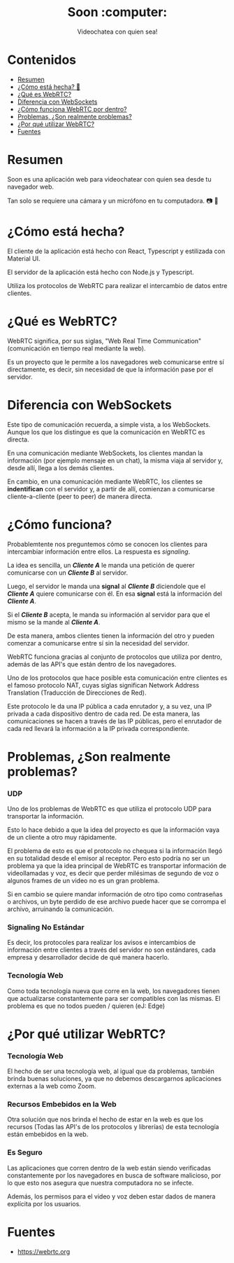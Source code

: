 <h1 style="border: none" align="center">Soon :computer:</h1>
<p align="center">
  Videochatea con quien sea!
</p>


# <h1 style="border: none" id="resumen">Contenidos</h1>

- <a href="#resumen">Resumen</a>
- <a href="#como-esta-hecha">¿Cómo está hecha? :eyes:</a> 
- <a href="#web-rtc">¿Qué es WebRTC?</a>
- <a href="#web-sockets">Diferencia con WebSockets</a>
- <a href="#como-funciona">¿Cómo funciona WebRTC por dentro?</a>
- <a href="#problemas">Problemas, ¿Son realmente problemas?</a>
- <a href="#por-que">¿Por qué utilizar WebRTC?</a>
- <a href="#fuentes">Fuentes</a>

# <h1 style="border: none" id="resumen">Resumen</h1>

Soon es una aplicación web para videochatear con quien sea desde tu navegador web.

Tan solo se requiere una cámara y un micrófono en tu computadora. :camera: :microphone:

# <h1 style="border: none" id="como-esta-hecha">¿Cómo está hecha?</h1>

El cliente de la aplicación está hecho con React, Typescript y estilizada con Material UI.

El servidor de la aplicación está hecho con Node.js y Typescript.

Utiliza los protocolos de WebRTC para realizar el intercambio de datos entre clientes.

# <h1 id="web-rtc">¿Qué es WebRTC?</h1>

WebRTC significa, por sus siglas, "Web Real Time Communication" (comunicación en tiempo real mediante la web).

Es un proyecto que le permite a los navegadores web comunicarse entre sí directamente, es decir, sin necesidad de que la información pase por el servidor.

# <h1 id="web-sockets">Diferencia con WebSockets</h1>

Este tipo de comunicación recuerda, a simple vista, a los WebSockets. Aunque los que los distingue es que la comunicación en WebRTC es directa.

En una comunicación mediante WebSockets, los clientes mandan la información (por ejemplo mensaje en un chat), la misma viaja al servidor y, desde allí, llega a los demás clientes.

En cambio, en una comunicación mediante WebRTC, los clientes se **indentifican** con el servidor y, a partir de allí, comienzan a comunicarse cliente-a-cliente (peer to peer) de manera directa.

# <h1 id="como-funciona">¿Cómo funciona?</h1>

Probablemtente nos preguntemos cómo se conocen los clientes para intercambiar información entre ellos. La respuesta es *signaling*.

La idea es sencilla, un ***Cliente A*** le manda una petición de querer comunicarse con un ***Cliente B*** al servidor. 

Luego, el servidor le manda una **signal** al ***Cliente B*** diciendole que el ***Cliente A*** quiere comunicarse con él. En esa **signal** está la información del ***Cliente A***. 

Si el ***Cliente B*** acepta, le manda su información al servidor para que el mismo se la mande al ***Cliente A***. 

De esta manera, ambos clientes tienen la información del otro y pueden comenzar a comunicarse entre sí sin la necesidad del servidor.

WebRTC funciona gracias al conjunto de protocolos que utiliza por dentro, además de las API's que están dentro de los navegadores.

Uno de los protocolos que hace posible esta comunicación entre clientes es el famoso protocolo NAT, cuyas siglas significan Network Address Translation (Traducción de Direcciones de Red). 

Este protocolo le da una IP pública a cada enrutador y, a su vez, una IP privada a cada dispositivo dentro de cada red. De esta manera, las comunicaciones se hacen a través de las IP públicas, pero el enrutador de cada red llevará la información a la IP privada correspondiente.

# <h1 id="problemas">Problemas, ¿Son realmente problemas?</h1>

### UDP

Uno de los problemas de WebRTC es que utiliza el protocolo UDP para transportar la información.

Esto lo hace debido a que la idea del proyecto es que la información vaya de un cliente a otro muy rápidamente. 

El problema de esto es que el protocolo no chequea si la información llegó en su totalidad desde el emisor al receptor. Pero esto podría no ser un problema ya que la idea principal de WebRTC es transportar información de videollamadas y voz, es decir que perder milésimas de segundo de voz o algunos frames de un video no es un gran problema.

Si en cambio se quiere mandar información de otro tipo como contraseñas o archivos, un byte perdido de ese archivo puede hacer que se corrompa el archivo, arruinando la comunicación.

### Signaling No Estándar

Es decir, los protocoles para realizar los avisos e intercambios de información entre clientes a través del servidor no son estándares, cada empresa y desarrollador decide de qué manera hacerlo.

### Tecnología Web

Como toda tecnología nueva que corre en la web, los navegadores tienen que actualizarse constantemente para ser compatibles con las mismas. El problema es que no todos pueden / quieren (eJ: Edge)

# <h1 id="por-que">¿Por qué utilizar WebRTC?</h1>

### Tecnología Web

El hecho de ser una tecnología web, al igual que da problemas, también brinda buenas soluciones, ya que no debemos descargarnos aplicaciones externas a la web como Zoom.

### Recursos Embebidos en la Web

Otra solución que nos brinda el hecho de estar en la web es que los recursos (Todas las API's de los protocolos y librerías) de esta tecnología están embebidos en la web.

### Es Seguro

Las aplicaciones que corren dentro de la web están siendo verificadas constantemente por los navegadores en busca de software malicioso, por lo que esto nos asegura que nuestra computadora no se infecte.

Además, los permisos para el video y voz deben estar dados de manera explícita por los usuarios.

# <h1 id="fuentes">Fuentes</h1>

- https://webrtc.org